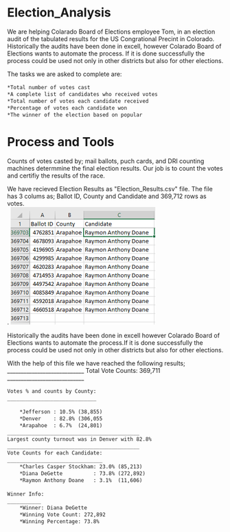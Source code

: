 
# Election_Analysis
We are helping Colarado Board of Elections employee Tom, in an election audit of the tabulated results for the US Congrational Precint in Colorado. Historically the audits have been done in excell, however Colarado Board of Elections wants to automate the process. If it is done successfully the process could be used not only in other districts but also for other elections. <br>

The tasks we are asked to complete are:

    *Total number of votes cast
    *A complete list of candidates who received votes
    *Total number of votes each candidate received
    *Percentage of votes each candidate won
    *The winner of the election based on popular
    


# Process and Tools
Counts of votes casted by; mail ballots, puch cards, and  DRI counting machines determmine the final election results. Our job is to count the votes and certifiy the results of the race.</br>

We have recieved Election Results as "Election_Results.csv" file. The file has 3 colums as; Ballot ID, County and Candidate and 369,712 rows as votes. </br>. 
![](https://github.com/4renginy/Election_Analysis/blob/master/excel.PNG)

Historically the audits have been done in excell however Colarado Board of Elections wants to automate the process.If it is done successfully the process could be used not only in other districts but also for other elections. <br>

With the help of this file we have reached the following results;
    	____________________________
	Total Vote Counts: 369,711
	____________________________
	
	Votes % and counts by County:
	_____________________________
	
		*Jefferson : 10.5% (38,855)
		*Denver    : 82.8% (306,055
		*Arapahoe  : 6.7%  (24,801)
	___________________________________________
	Largest county turnout was in Denver with 82.8%
	___________________________________________
	Vote Counts for each Candidate:
	_______________________________
		*Charles Casper Stockham: 23.0% (85,213)
		*Diana DeGette          : 73.8% (272,892)
		*Raymon Anthony Doane   : 3.1%  (11,606)
		
	Winner Info:
	___________
		*Winner: Diana DeGette
		*Winning Vote Count: 272,892
		*Winning Percentage: 73.8%
		
